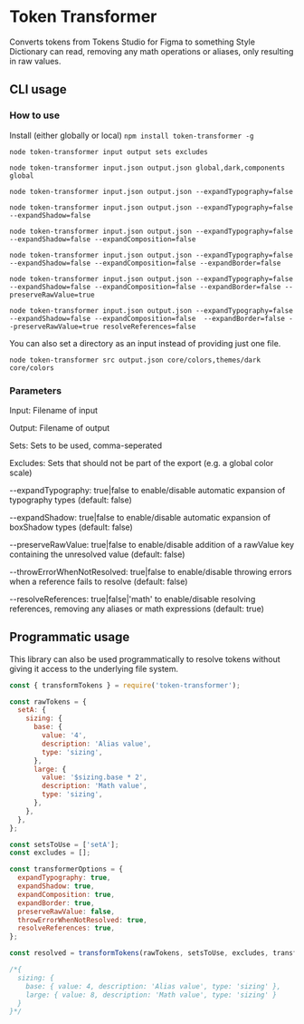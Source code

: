 # Token Transformer

Converts tokens from Tokens Studio for Figma to something Style Dictionary can read, removing any math operations or aliases, only resulting in raw values.

## CLI usage

### How to use

Install (either globally or local)
`npm install token-transformer -g`

`node token-transformer input output sets excludes`

`node token-transformer input.json output.json global,dark,components global`

`node token-transformer input.json output.json --expandTypography=false`

`node token-transformer input.json output.json --expandTypography=false --expandShadow=false`

`node token-transformer input.json output.json --expandTypography=false --expandShadow=false --expandComposition=false`

`node token-transformer input.json output.json --expandTypography=false --expandShadow=false --expandComposition=false --expandBorder=false`

`node token-transformer input.json output.json --expandTypography=false --expandShadow=false --expandComposition=false --expandBorder=false --preserveRawValue=true`

`node token-transformer input.json output.json --expandTypography=false --expandShadow=false --expandComposition=false  --expandBorder=false --preserveRawValue=true resolveReferences=false`

You can also set a directory as an input instead of providing just one file.

`node token-transformer src output.json core/colors,themes/dark core/colors`

### Parameters

Input: Filename of input

Output: Filename of output

Sets: Sets to be used, comma-seperated

Excludes: Sets that should not be part of the export (e.g. a global color scale)

--expandTypography: true|false to enable/disable automatic expansion of typography types (default: false)

--expandShadow: true|false to enable/disable automatic expansion of boxShadow types (default: false)

--preserveRawValue: true|false to enable/disable addition of a rawValue key containing the unresolved value (default: false)

--throwErrorWhenNotResolved: true|false to enable/disable throwing errors when a reference fails to resolve (default: false)

--resolveReferences: true|false|'math' to enable/disable resolving references, removing any aliases or math expressions (default: true)

## Programmatic usage

This library can also be used programmatically to resolve tokens without giving it access to the underlying file system.

```js
const { transformTokens } = require('token-transformer');

const rawTokens = {
  setA: {
    sizing: {
      base: {
        value: '4',
        description: 'Alias value',
        type: 'sizing',
      },
      large: {
        value: '$sizing.base * 2',
        description: 'Math value',
        type: 'sizing',
      },
    },
  },
};

const setsToUse = ['setA'];
const excludes = [];

const transformerOptions = {
  expandTypography: true,
  expandShadow: true,
  expandComposition: true,
  expandBorder: true,
  preserveRawValue: false,
  throwErrorWhenNotResolved: true,
  resolveReferences: true,
};

const resolved = transformTokens(rawTokens, setsToUse, excludes, transformerOptions);

/*{
  sizing: {
    base: { value: 4, description: 'Alias value', type: 'sizing' },
    large: { value: 8, description: 'Math value', type: 'sizing' } 
  }
}*/
```
